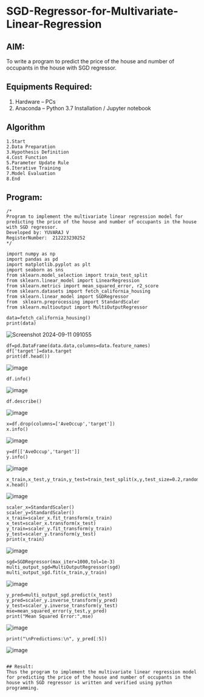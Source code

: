 # SGD-Regressor-for-Multivariate-Linear-Regression

## AIM:
To write a program to predict the price of the house and number of occupants in the house with SGD regressor.

## Equipments Required:
1. Hardware – PCs
2. Anaconda – Python 3.7 Installation / Jupyter notebook

## Algorithm
```
1.Start
2.Data Preparation
3.Hypothesis Definition
4.Cost Function
5.Parameter Update Rule
6.Iterative Training
7.Model Evaluation
8.End
```
## Program:
```
/*
Program to implement the multivariate linear regression model for predicting the price of the house and number of occupants in the house with SGD regressor.
Developed by: YUVARAJ V
RegisterNumber:  212223230252
*/

import numpy as np
import pandas as pd
import matplotlib.pyplot as plt
import seaborn as sns
from sklearn.model_selection import train_test_split
from sklearn.linear_model import LinearRegression
from sklearn.metrics import mean_squared_error, r2_score
from sklearn.datasets import fetch_california_housing
from sklearn.linear_model import SGDRegressor
from  sklearn.preprocessing import StandardScaler
from sklearn.multioutput import MultiOutputRegressor

data=fetch_california_housing()
print(data)
```
![Screenshot 2024-09-11 091055](https://github.com/user-attachments/assets/2c4030d2-8e93-44ee-b413-f5edda8d35a9)
```
df=pd.DataFrame(data.data,columns=data.feature_names)
df['target']=data.target
print(df.head())
```
![image](https://github.com/user-attachments/assets/16f33b6f-1220-472b-8568-efe77b4f57c3)
```
df.info()
```
![image](https://github.com/user-attachments/assets/dd9ac11c-b136-4314-9744-78c345ade378)
```
df.describe()
```
![image](https://github.com/user-attachments/assets/069d1eab-fa2c-406b-9339-06e86a4bd5eb)
```
x=df.drop(columns=['AveOccup','target'])
x.info()
```
![image](https://github.com/user-attachments/assets/590df28c-a0da-4eb5-b10a-21b7c205fce9)
```
y=df[['AveOccup','target']]
y.info()
```
![image](https://github.com/user-attachments/assets/b9a8574a-05ab-4bcb-8c06-16d70265a0c6)
```
x_train,x_test,y_train,y_test=train_test_split(x,y,test_size=0.2,random_state=1)
x.head()
```
![image](https://github.com/user-attachments/assets/53841f57-359d-41ba-9957-f59e62bc1269)
```
scaler_x=StandardScaler()
scaler_y=StandardScaler()
x_train=scaler_x.fit_transform(x_train)
x_test=scaler_x.transform(x_test)
y_train=scaler_y.fit_transform(y_train)
y_test=scaler_y.transform(y_test)
print(x_train)
```
![image](https://github.com/user-attachments/assets/70cf1e51-2ad6-43d7-86c0-e07523caa895)
```
sgd=SGDRegressor(max_iter=1000,tol=1e-3)
multi_output_sgd=MultiOutputRegressor(sgd)
multi_output_sgd.fit(x_train,y_train)
```
![image](https://github.com/user-attachments/assets/565caaf0-1bc0-423a-bace-a29036f3da63)
```
y_pred=multi_output_sgd.predict(x_test)
y_pred=scaler_y.inverse_transform(y_pred)
y_test=scaler_y.inverse_transform(y_test)
mse=mean_squared_error(y_test,y_pred)
print("Mean Squared Error:",mse)
```
![image](https://github.com/user-attachments/assets/7b7270fb-81a4-47ed-a1b4-8166e1f3e7ce)
```
print("\nPredictions:\n", y_pred[:5])
```
![image](https://github.com/user-attachments/assets/4cb3e4ff-8b72-4ff0-8660-6daa35c99a13)
```

## Result:
Thus the program to implement the multivariate linear regression model for predicting the price of the house and number of occupants in the house with SGD regressor is written and verified using python programming.
